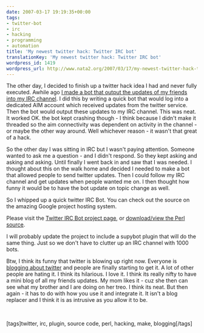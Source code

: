 ```yaml
---
date: 2007-03-17 19:19:35+00:00
tags:
- twitter-bot
- irc
- hacking
- programming
- automation
title: 'My newest twitter hack: Twitter IRC bot'
translationKey: 'My newest twitter hack: Twitter IRC bot'
wordpress_id: 1419
wordpress_url: http://www.nata2.org/2007/03/17/my-newest-twitter-hack-twitter-irc-bot/
---
```


<p>The other day, I decided to finish up a twitter hack idea I had and never fully executed. Awhile ago <a href="http://www.nata2.org/2006/12/12/how-to-hook-twitter-into-a-irc-channel/">I made a bot that output the updates of my friends into my IRC channel</a>. I did this by writing a quick bot that would log into a dedicated AIM account which received updates from the twitter service. Then the bot would output these updates to my IRC channel. This was neat. It worked OK. the bot kept crashing though - I think because I didn't make it threaded so the aim connectivity was dependent on activity in the channel - or maybe the other way around. Well whichever reason - it wasn't that great of a hack. </p> <p>So the other day I was sitting in IRC but I wasn't paying attention. Someone wanted to ask me a question - and I didn't respond. So they kept asking and asking and asking. Until finally I went back in and saw that I was needed. I thought about this on the walk home and decided I needed to make a bot that allowed people to send twitter updates. Then I could follow my IRC channel and get updates when people wanted me on. I then thought how funny it would be to have the bot update on topic change as well. </p> <p>So I whipped up a quick twitter IRC Bot. You can check out the source on the amazing Google project hosting system. </p> <p>Please visit the <a href="http://code.google.com/p/twitterircbot/">Twitter IRC Bot project page</a>, or <a href="http://twitterircbot.googlecode.com/svn/trunk/twitter_bot.pl">download/view the Perl source</a>.</p> <p>I will probably update the project to include a supybot plugin that will do the same thing. Just so we don't have to clutter up an IRC channel with 1000 bots. </p> <p>Btw, I think its funny that twitter is blowing up right now. Everyone is <a href="http://technorati.com/search/twitter">blogging about twitter</a> and people are finally starting to get it. A lot of other people are hating it. I think its hilarious. I love it. I think its really nifty to have a mini blog of all my friends updates. My mom likes it - cuz she then can see what my brother and I are doing on her treo. I think its neat. But then again - it has to do with how you use it and integrate it. It isn't a blog replacer and I think it is as intrusive as you allow it to be. </p> <p>&nbsp;</p> <div class="wlWriterSmartContent" id="0767317B-992E-4b12-91E0-4F059A8CECA8:769c803d-ab73-4eee-be98-6e96bc9c18ff" contenteditable="false" style="padding-right: 0px; display: inline; padding-left: 0px; padding-bottom: 0px; margin: 0px; padding-top: 0px">[tags]twitter, irc, plugin, source code, perl, hacking, make, blogging[/tags]</div>
